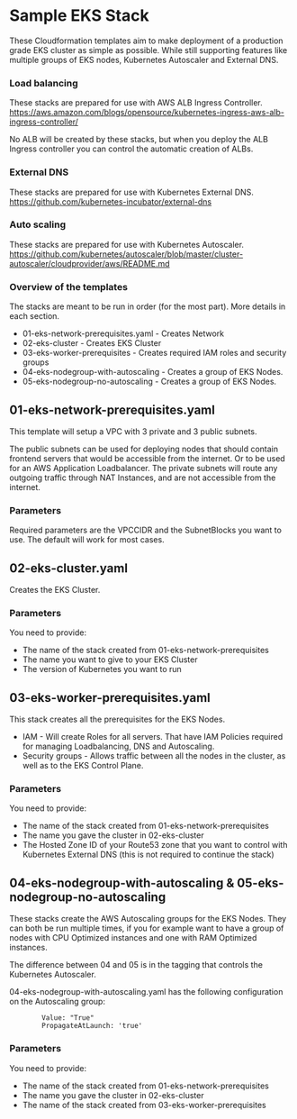 # Sample EKS Stack
These Cloudformation templates aim to make deployment of a production grade EKS cluster as simple as possible.
While still supporting features like multiple groups of EKS nodes, Kubernetes Autoscaler and External DNS.

### Load balancing
These stacks are prepared for use with AWS ALB Ingress Controller.
https://aws.amazon.com/blogs/opensource/kubernetes-ingress-aws-alb-ingress-controller/

No ALB will be created by these stacks, but when you deploy the ALB Ingress controller you can control the automatic creation of ALBs.

### External DNS
These stacks are prepared for use with Kubernetes External DNS.
https://github.com/kubernetes-incubator/external-dns

### Auto scaling
These stacks are prepared for use with Kubernetes Autoscaler.
https://github.com/kubernetes/autoscaler/blob/master/cluster-autoscaler/cloudprovider/aws/README.md

### Overview of the templates
The stacks are meant to be run in order (for the most part).
More details in each section.

* 01-eks-network-prerequisites.yaml - Creates Network
* 02-eks-cluster - Creates EKS Cluster
* 03-eks-worker-prerequisites - Creates required IAM roles and security groups
* 04-eks-nodegroup-with-autoscaling - Creates a group of EKS Nodes.
* 05-eks-nodegroup-no-autoscaling - Creates a group of EKS Nodes.

## 01-eks-network-prerequisites.yaml
This template will setup a VPC with 3 private and 3 public subnets. 

The public subnets can be used for deploying nodes that should contain frontend servers that would be accessible from the internet. Or to be used for an AWS Application Loadbalancer.
The private subnets will route any outgoing traffic through NAT Instances, and are not accessible from the internet.

### Parameters
Required parameters are the VPCCIDR and the SubnetBlocks you want to use.
The default will work for most cases.

## 02-eks-cluster.yaml
Creates the EKS Cluster.

### Parameters
You need to provide:
* The name of the stack created from 01-eks-network-prerequisites
* The name you want to give to your EKS Cluster
* The version of Kubernetes you want to run

## 03-eks-worker-prerequisites.yaml
This stack creates all the prerequisites for the EKS Nodes.

* IAM - Will create Roles for all servers. That have IAM Policies required for managing Loadbalancing, DNS and Autoscaling.
* Security groups - Allows traffic between all the nodes in the cluster, as well as to the EKS Control Plane.

### Parameters
You need to provide:
* The name of the stack created from 01-eks-network-prerequisites
* The name you gave the cluster in 02-eks-cluster
* The Hosted Zone ID of your Route53 zone that you want to control with Kubernetes External DNS (this is not required to continue the stack)

## 04-eks-nodegroup-with-autoscaling & 05-eks-nodegroup-no-autoscaling
These stacks create the AWS Autoscaling groups for the EKS Nodes.
They can both be run multiple times, if you for example want to have a group of nodes with CPU Optimized instances and one with RAM Optimized instances.

The difference between 04 and 05 is in the tagging that controls the Kubernetes Autoscaler.

04-eks-nodegroup-with-autoscaling.yaml has the following configuration on the Autoscaling group:

```- Key: k8s.io/cluster-autoscaler/enabled
        Value: "True"
        PropagateAtLaunch: 'true'
```

### Parameters
You need to provide:
* The name of the stack created from 01-eks-network-prerequisites
* The name you gave the cluster in 02-eks-cluster
* The name of the stack created from 03-eks-worker-prerequisites


